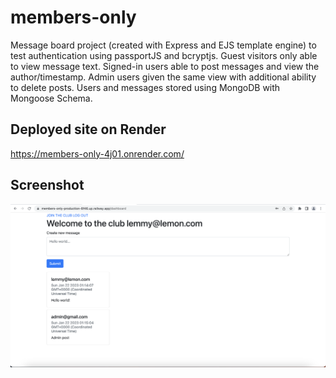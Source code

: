 # members-only

Message board project (created with Express and EJS template engine) to test authentication using passportJS and bcryptjs. Guest visitors only able to view message text. Signed-in users able to post messages and view the author/timestamp. Admin users given the same view with additional ability to delete posts. Users and messages stored using MongoDB with Mongoose Schema.

## Deployed site on Render

https://members-only-4j01.onrender.com/

## Screenshot

![Alt text](https://github.com/Taaaaab/personal-portfolio/blob/main/photos/members.png?raw=true "Screenshot")
